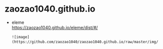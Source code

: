 # zaozao1040.github.io
- eleme<br />
  https://zaozao1040.github.io/eleme/dist/#/<br />

      ![image](https://github.com/zaozao1040/zaozao1040.github.io/raw/master/img/eleme/erweima.png)
